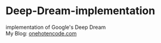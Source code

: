 # Deep-Dream-implementation
implementation of Google's Deep Dream<br>
My Blog: [onehotencode.com](https://onehotencode.wordpress.com/2019/01/17/what-do-neural-networks-dream/)
